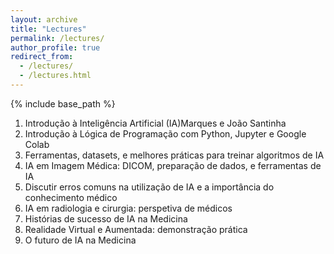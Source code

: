 ```yaml
---
layout: archive
title: "Lectures"
permalink: /lectures/
author_profile: true
redirect_from: 
  - /lectures/
  - /lectures.html
---
```


{% include base_path %}
1. Introdução à Inteligência Artificial (IA)Marques e João Santinha
2. Introdução à Lógica de Programação com Python, Jupyter e Google Colab
3. Ferramentas, datasets, e melhores práticas para treinar algoritmos de IA
4. IA em Imagem Médica: DICOM, preparação de dados, e ferramentas de IA
5. Discutir erros comuns na utilização de IA e a importância do conhecimento médico
6. IA em radiologia e cirurgia: perspetiva de médicos
7. Histórias de sucesso de IA na Medicina
8. Realidade Virtual e Aumentada: demonstração prática
9. O futuro de IA na Medicina